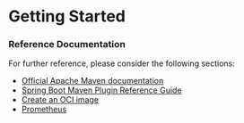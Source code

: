 # Getting Started


### Reference Documentation

For further reference, please consider the following sections:

* [Official Apache Maven documentation](https://maven.apache.org/guides/index.html)
* [Spring Boot Maven Plugin Reference Guide](https://docs.spring.io/spring-boot/docs/3.1.1-SNAPSHOT/maven-plugin/reference/html/)
* [Create an OCI image](https://docs.spring.io/spring-boot/docs/3.1.1-SNAPSHOT/maven-plugin/reference/html/#build-image)
* [Prometheus](https://docs.spring.io/spring-boot/docs/3.1.1-SNAPSHOT/reference/htmlsingle/#actuator.metrics.export.prometheus)

